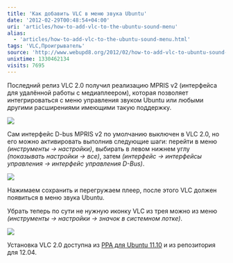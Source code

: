 ```yaml
---
title: 'Как добавить VLC в меню звука Ubuntu'
date: '2012-02-29T00:48:54+04:00'
uri: 'articles/how-to-add-vlc-to-the-ubuntu-sound-menu'
alias: 
  - 'articles/how-to-add-vlc-to-the-ubuntu-sound-menu.html'
tags: 'VLC,Проигрыватель'
source: 'http://www.webupd8.org/2012/02/how-to-add-vlc-to-ubuntu-sound-menu.html'
unixtime: 1330462134
visits: 7695
---
```

Последний релиз VLC 2.0 получил реализацию MPRIS v2 (интерфейса для удалённой работы с медиаплеером), которая позволяет интегрироваться с меню управления звуком Ubuntu или любыми другими расширениями имеющими такую поддержку.

[![](img/2012/02/29/00-00/vlc-2-6792997744-o.jpg)](img/2012/02/29/00-00/vlc-2-6792997744-o.jpg)

Сам интерфейс D-bus MPRIS v2 по умолчанию выключен в VLC 2.0, но его можно активировать выполнив следующие шаги: перейти в меню *(инструменты → настройки)*, выбирать в левом нижнем углу *(показывать настройки → все)*, затем *(интерфейс → интерфейсы управления → интерфейс управления D-Bus)*.

[![](img/2012/02/29/00-00/vlc-6939110287-o.jpg)](img/2012/02/29/00-00/vlc-6939110287-o.jpg)

Нажимаем сохранить и перегружаем плеер, после этого VLC должен появиться в меню звука Ubuntu.

Убрать теперь по сути не нужную иконку VLC из трея можно из меню *(инструменты → настройки → значок в системном лотке)*.

[![](img/2012/02/29/00-00/vlc-3-6792998036-o.jpg)](img/2012/02/29/00-00/vlc-3-6792998036-o.jpg)

Установка VLC 2.0 доступна из [PPA  для Ubuntu 11.10](apps/vlc-2-0-ubuntu-11-10) и из репозитория для 12.04.
